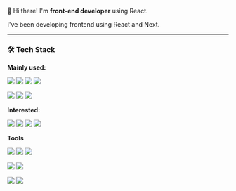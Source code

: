 
👋 Hi there! I'm <b>front-end developer</b> using React.

I've been developing frontend using React and Next.

---



### 🛠️ Tech Stack

<b>Mainly used:</b>

<img src="https://img.shields.io/badge/-JavaScript-F7DF1E?style=flat-square&logo=JavaScript&logoColor=white" /> <img src="https://img.shields.io/badge/-TypeScript-3178C6?style=flat-square&logo=TypeScript&logoColor=white" /> <img src="https://img.shields.io/badge/-React-20232a?style=flat-square&logo=React&logoColor=61DAFB" /> <img src="https://img.shields.io/badge/-Next.js-000?style=flat-square&logo=Next.js&logoColor=white" />

<img src="https://img.shields.io/badge/-Sass-CC6699?style=flat-square&logo=Sass&logoColor=white" /> <img src="https://img.shields.io/badge/-styled_components-DB7093?style=flat-square&logo=styled-components&logoColor=white" /> <img src="https://img.shields.io/badge/Tailwind CSS-06B6D4?style=flat-square&logo=Tailwind CSS&logoColor=white"/>

<!-- <img src="https://img.shields.io/badge/-webpack-2b3a42?style=flat-square&logo=webpack&logoColor=8DD6F9" /> -->

<b>Interested:</b>

<img src="https://img.shields.io/badge/Vue-4FC08D?style=flat-square&logo=Vue.js&logoColor=white"/> <img src="https://img.shields.io/badge/-Remix-000?style=flat-square&logo=Remix&logoColor=white" /> <img src="https://img.shields.io/badge/-Nest-E0234E?style=flat-square&logo=NestJS&logoColor=white" /> <img src="https://img.shields.io/badge/-Vite-646CFF?style=flat-square&logo=Vite&logoColor=white" />


<b>Tools</b>

<img src="https://img.shields.io/badge/AWS-232F3E?style=flat-square&logo=amazonaws&logoColor=white"/>  <img src="https://img.shields.io/badge/Vercel-000000?style=flat-square&logo=Vercel&logoColor=white"/> <img src="https://img.shields.io/badge/Docker-2496ED?style=flat-square&logo=Docker&logoColor=white"/>

<img src="https://img.shields.io/badge/-Git-F05032?style=flat-square&logo=git&logoColor=white" /> <img src="https://img.shields.io/badge/Visual Studio Code-007ACC?style=flat-square&logo=Visual Studio Code&logoColor=white"/> 

<img src="https://img.shields.io/badge/-Notion-000?style=flat-square&logo=Notion&logoColor=white" /> <img src="https://img.shields.io/badge/-Figma-F24E1E?style=flat-square&logo=Figma&logoColor=white" />
